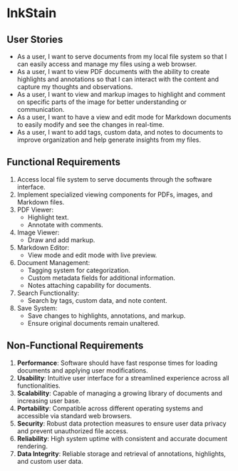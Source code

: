 # InkStain

## User Stories

- As a user, I want to serve documents from my local file system so that I can easily access and manage my files using a web browser.
- As a user, I want to view PDF documents with the ability to create highlights and annotations so that I can interact with the content and capture my thoughts and observations.
- As a user, I want to view and markup images to highlight and comment on specific parts of the image for better understanding or communication.
- As a user, I want to have a view and edit mode for Markdown documents to easily modify and see the changes in real-time.
- As a user, I want to add tags, custom data, and notes to documents to improve organization and help generate insights from my files.

## Functional Requirements

1. Access local file system to serve documents through the software interface.
2. Implement specialized viewing components for PDFs, images, and Markdown files.
3. PDF Viewer:
   - Highlight text.
   - Annotate with comments.
4. Image Viewer:
   - Draw and add markup.
5. Markdown Editor:
   - View mode and edit mode with live preview.
6. Document Management:
   - Tagging system for categorization.
   - Custom metadata fields for additional information.
   - Notes attaching capability for documents.
7. Search Functionality:
   - Search by tags, custom data, and note content.
8. Save System:
   - Save changes to highlights, annotations, and markup.
   - Ensure original documents remain unaltered.

## Non-Functional Requirements

1. **Performance**: Software should have fast response times for loading documents and applying user modifications.
2. **Usability**: Intuitive user interface for a streamlined experience across all functionalities.
3. **Scalability**: Capable of managing a growing library of documents and increasing user base.
4. **Portability**: Compatible across different operating systems and accessible via standard web browsers.
5. **Security**: Robust data protection measures to ensure user data privacy and prevent unauthorized file access.
6. **Reliability**: High system uptime with consistent and accurate document rendering.
7. **Data Integrity**: Reliable storage and retrieval of annotations, highlights, and custom user data.
